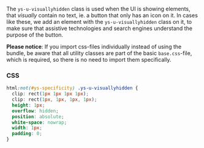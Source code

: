 The `ys-u-visuallyhidden` class is used when the UI is showing elements, that _visually_ contain no text, ie. a button that only has an icon on it. In cases like these, we add an element with the `ys-u-visuallyhidden` class on it, to make sure that assistive technologies and search engines understand the purpose of the button.

**Please notice**: If you import css-files individually instead of using the bundle, be aware that all utility classes are part of the basic `base.css`-file, which is required, so there is no need to import them specifically.

### CSS
<div class="element-preview">
  <div class="element-preview__inner" hidden>
    html:not(#ys-specificity) .ys-u-visuallyhidden {
      clip: rect(1px 1px 1px 1px);
      clip: rect(1px, 1px, 1px, 1px);
      height: 1px;
      overflow: hidden;
      position: absolute;
      white-space: nowrap;
      width: 1px;
      padding: 0;
    }
  </div>
</div>

```css
html:not(#ys-specificity) .ys-u-visuallyhidden {
  clip: rect(1px 1px 1px 1px);
  clip: rect(1px, 1px, 1px, 1px);
  height: 1px;
  overflow: hidden;
  position: absolute;
  white-space: nowrap;
  width: 1px;
  padding: 0;
}
```
